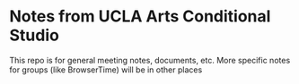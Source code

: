 # Notes from UCLA Arts Conditional Studio
This repo is for general meeting notes, documents, etc.
More specific notes for groups (like BrowserTime) will be in other places 

